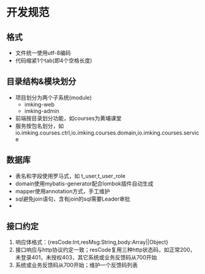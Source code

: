 # 开发规范

## 格式
 * 文件统一使用utf-8编码
 * 代码缩紧1个tab(即4个空格长度)

## 目录结构&模块划分
  * 项目划分为两个子系统(module)
    + imking-web
    + imking-admin
  * 前端按目录划分功能，如courses为黄埔课堂
  * 服务按包名划分，如io.imking.courses.ctrl,io.imking.courses.domain,io.imking.courses.service

## 数据库
 * 表名和字段使用罗马式，如 t_user,t_user_role
 * domain使用mybatis-generator配合lombok插件自动生成
 * mapper使用annotation方式，手工维护
 * sql避免join语句，含有join的sql需要Leader审批
 * 

## 接口约定
  1. 响应体格式：{resCode:Int,resMsg:String,body:Array||Object}
  2. 接口响应与http协议约定一致；resCode复用三种http状态码，如正常200，未登录401，未授权403，其它系统或业务反馈码从700开始
  3. 系统或业务反馈码从700开始；维护一个反馈码列表


